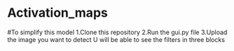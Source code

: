 # Activation_maps

#To simplify this model
1.Clone this repository
2.Run the gui.py file
3.Upload the image you want to detect
 U will be able to see the filters in three blocks
